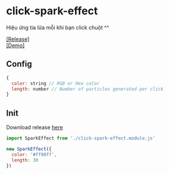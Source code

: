 # click-spark-effect
Hiệu ứng tia lửa mỗi khi bạn click chuột ^^

[[Release]](https://github.com/cuikho210/click-spark-effect/releases/tag/module)  
[[Demo]](#)

## Config
``` js
{
  color: string // RGB or Hex color
  length: number // Number of particles generated per click
}
```

## Init
Download release [here](https://github.com/cuikho210/click-spark-effect/releases/tag/module)

``` js
import SparkEffect from './click-spark-effect.module.js'

new SparkEffect({
  color: '#ff90ff',
  length: 30
})
```
